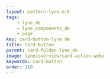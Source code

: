 ```yaml
---
layout: pattern-lyne.njk
tags: 
    - lyne_de
    - lyne_components_de
    - page
key: card-button-lyne_de
title: Card-Button
parent: card-folder-lyne_de
image: lyne/overview/card-action.webp
keywords: card-button
order: 110
---
```


